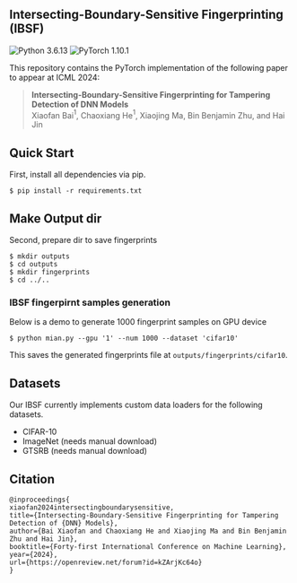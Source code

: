 ## Intersecting-Boundary-Sensitive Fingerprinting (IBSF)
![Python 3.6.13](https://img.shields.io/badge/python-3.6.13-green.svg?style=plastic)
![PyTorch 1.10.1](https://img.shields.io/badge/torch-1.10.1-green.svg?style=plastic)

This repository contains the PyTorch implementation of the following paper to appear at ICML 2024:

> **Intersecting-Boundary-Sensitive Fingerprinting for Tampering Detection of DNN Models**<br>
> Xiaofan Bai$^1$, Chaoxiang He$^1$, Xiaojing Ma, Bin Benjamin Zhu, and Hai Jin  


  
## Quick Start
First, install all dependencies via pip.
```shell
$ pip install -r requirements.txt
```

## Make Output dir
Second, prepare dir to save fingerprints
```shell
$ mkdir outputs
$ cd outputs
$ mkdir fingerprints
$ cd ../..
```

### IBSF fingerpirnt samples generation
Below is a demo to generate 1000 fingerprint samples on GPU device  
```shell
$ python mian.py --gpu '1' --num 1000 --dataset 'cifar10'
```
This saves the generated fingerprints file at ``outputs/fingerprints/cifar10``.

## Datasets
Our IBSF currently implements custom data loaders for the following datasets. 

- CIFAR-10 
- ImageNet (needs manual download)
- GTSRB (needs manual download)

## Citation
```shell
@inproceedings{
xiaofan2024intersectingboundarysensitive,
title={Intersecting-Boundary-Sensitive Fingerprinting for Tampering Detection of {DNN} Models},
author={Bai Xiaofan and Chaoxiang He and Xiaojing Ma and Bin Benjamin Zhu and Hai Jin},
booktitle={Forty-first International Conference on Machine Learning},
year={2024},
url={https://openreview.net/forum?id=kZArjKc64o}
}
```







